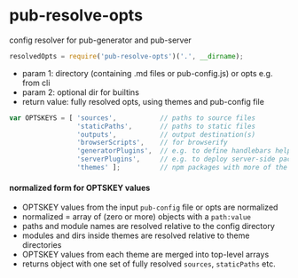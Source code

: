 # pub-resolve-opts

config resolver for pub-generator and pub-server


```js
resolvedOpts = require('pub-resolve-opts')('.', __dirname);
```

- param 1: directory (containing .md files or pub-config.js) or opts e.g. from cli
- param 2: optional dir for builtins
- return value: fully resolved opts, using themes and pub-config file

```javascript
var OPTSKEYS = [ 'sources',           // paths to source files
                 'staticPaths',       // paths to static files
                 'outputs',           // output destination(s)
                 'browserScripts',    // for browserify
                 'generatorPlugins',  // e.g. to define handlebars helpers
                 'serverPlugins',     // e.g. to deploy server-side packages
                 'themes' ];          // npm packages with more of the above
```

#### normalized form for OPTSKEY values
- OPTSKEY values from the input `pub-config` file or opts are normalized
- normalized = array of (zero or more) objects with a `path:value`
- paths and module names are resolved relative to the config directory
- modules and dirs inside themes are resolved relative to theme directories
- OPTSKEY values from each theme are merged into top-level arrays
- returns object with one set of fully resolved `sources`, `staticPaths` etc.
